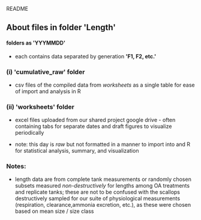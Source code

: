README

## About files in folder 'Length'

#### folders as 'YYYMMDD'

- each contains data separated by generation **'F1, F2, etc.'**

### (i) 'cumulative_raw' folder

* csv files of the compiled data from *worksheets* as a single table for ease of import and analysis in R

### (ii) 'worksheets' folder

* excel files uploaded from our shared project google drive - often containing tabs for separate dates and draft figures to visualize periodically

* note: this day is *raw* but not formatted in a manner to import into and R for statistical analysis, summary, and visualization

### Notes:

- length  data are from complete tank measurements or randomly chosen subsets measured *non-destructively* for lengths among OA treatments and replicate tanks; these are not to be confused with the scallops destructively sampled for our suite of physiological measurements (respiration, clearance,ammonia excretion, etc.), as these were chosen based on mean size / size class
